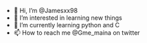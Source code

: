 - 👋 Hi, I’m @Jamesxx98
- 👀 I’m interested in learning new things
- 🌱 I’m currently learning python and C
- 📫 How to reach me @Gme_maina on twitter



<!---
Jamesxx98/Jamesxx98 is a ✨ special ✨ repository because its `README.md` (this file) appears on your GitHub profile.
You can click the Preview link to take a look at your changes.
--->
